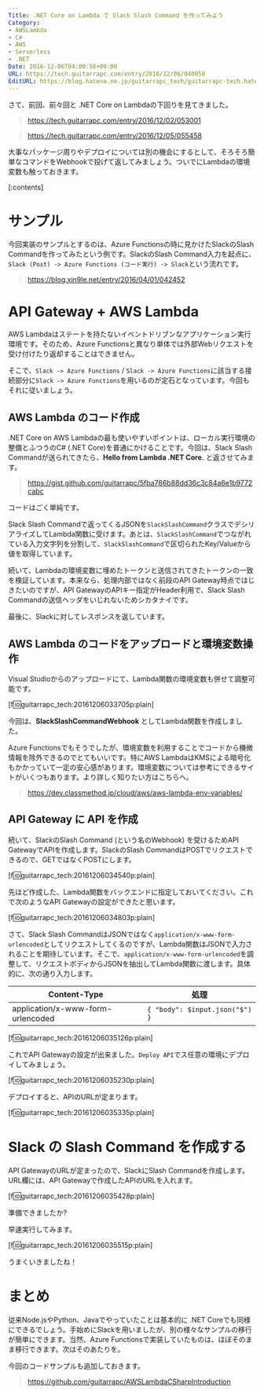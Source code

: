 ```yaml
---
Title: .NET Core on Lambda で Slack Slash Command を作ってみよう
Category:
- AWSLambda
- C#
- AWS
- Serverless
- .NET
Date: 2016-12-06T04:00:58+09:00
URL: https://tech.guitarrapc.com/entry/2016/12/06/040058
EditURL: https://blog.hatena.ne.jp/guitarrapc_tech/guitarrapc-tech.hatenablog.com/atom/entry/10328749687197530973
---
```


さて、前回、前々回と .NET Core on Lambdaの下回りを見てきました。

> https://tech.guitarrapc.com/entry/2016/12/02/053001

> https://tech.guitarrapc.com/entry/2016/12/05/055458

大事なパッケージ周りやデプロイについては別の機会にするとして、そろそろ簡単なコマンドをWebhookで投げて返してみましょう。ついでにLambdaの環境変数も触っておきます。


[:contents]

# サンプル

今回実装のサンプルとするのは、Azure Functionsの時に見かけたSlackのSlash Commandを作ってみたという例です。SlackのSlash Command入力を起点に、`Slack (Post) -> Azure Functions (コード実行) -> Slack`という流れです。

> https://blog.xin9le.net/entry/2016/04/01/042452

# API Gateway + AWS Lambda

AWS Lambdaはステートを持たないイベントドリブンなアプリケーション実行環境です。そのため、Azure Functionsと異なり単体では外部Webリクエストを受け付けたり返却することはできません。

そこで、`Slack -> Azure Functions` / `Slack -> Azure Functions`に該当する接続部分に`Slack -> Azure Functions`を用いるのが定石となっています。今回もそれに従いましょう。

## AWS Lambda のコード作成

.NET Core on AWS Lambdaの最も使いやすいポイントは、ローカル実行環境の整備とふつうのC# (.NET Core)を普通にかけることです。今回は、Slack Slash Commandが送られてきたら、**Hello from Lambda .NET Core.** と返させてみます。

> https://gist.github.com/guitarrapc/5fba786b88dd36c3c84a6e1b9772cabc

コードはごく単純です。

Slack Slash Commandで返ってくるJSONを`SlackSlashCommand`クラスでデシリアライズしてLambda関数に受けます。あとは、`SlackSlashCommand`でつながれている入力文字列を分割して、`SlackSlashCommand`で区切られたKey/Valueから値を取得しています。

続いて、Lambdaの環境変数に埋めたトークンと送信されてきたトークンの一致を検証しています。本来なら、処理内部ではなく前段のAPI Gateway時点ではじきたいのですが、API GatewayのAPIキー指定がHeader利用で、Slack Slash Commandの送信ヘッダをいじれないためシカタナイです。

最後に、Slackに対してレスポンスを返しています。

## AWS Lambda のコードをアップロードと環境変数操作

Visual Studioからのアップロードにて、Lambda関数の環境変数も併せて調整可能です。

[f:id:guitarrapc_tech:20161206033705p:plain]

今回は、**SlackSlashCommandWebhook** としてLambda関数を作成しました。

Azure Functionsでもそうでしたが、環境変数を利用することでコードから機微情報を除外できるのでとてもいいです。特にAWS LambdaはKMSによる暗号化もかかっていて一定の安心感があります。環境変数については参考にできるサイトがいくつもあります。より詳しく知りたい方はこちらへ。

> https://dev.classmethod.jp/cloud/aws/aws-lambda-env-variables/


## API Gateway に API を作成

続いて、SlackのSlash Command (という名のWebhook) を受けるためAPI GatewayでAPIを作成します。SlackのSlash CommandはPOSTでリクエストできるので、GETではなくPOSTにします。

[f:id:guitarrapc_tech:20161206034540p:plain]

先ほど作成した、Lambda関数をバックエンドに指定しておいてください。これで次のようなAPI Gatewayの設定ができたと思います。

[f:id:guitarrapc_tech:20161206034803p:plain]

さて、Slack Slash CommandはJSONではなく`application/x-www-form-urlencoded`としてリクエストしてくるのですが、Lambda関数はJSONで入力されることを期待しています。そこで、`application/x-www-form-urlencoded`を調整して、リクエストボディからJSONを抽出してLambda関数に渡します。具体的に、次の通り入力します。

Content-Type | 処理
---- | ----
application/x-www-form-urlencoded | `{ "body": $input.json("$") }`

[f:id:guitarrapc_tech:20161206035126p:plain]

これでAPI Gatewayの設定が出来ました。`Deploy API`でス任意の環境にデプロイしてみましょう。

[f:id:guitarrapc_tech:20161206035230p:plain]

デプロイすると、APIのURLが定まります。

[f:id:guitarrapc_tech:20161206035335p:plain]

# Slack の Slash Command を作成する

API GatewayのURLが定まったので、SlackにSlash Commandを作成します。URL欄には、API Gatewayで作成したAPIのURLを入れます。

[f:id:guitarrapc_tech:20161206035428p:plain]

準備できましたか?

早速実行してみます。

[f:id:guitarrapc_tech:20161206035515p:plain]

うまくいきましたね！

# まとめ

従来Node.jsやPython、Javaでやっていたことは基本的に .NET Coreでも同様にできるでしょう。手始めにSlackを用いましたが、別の様々なサンプルの移行が簡単にできます。当然、Azure Functionsで実装していたものは、ほぼそのまま移行できます。次はそのあたりを。

今回のコードサンプルも追加しておきます。

> https://github.com/guitarrapc/AWSLambdaCSharpIntroduction
